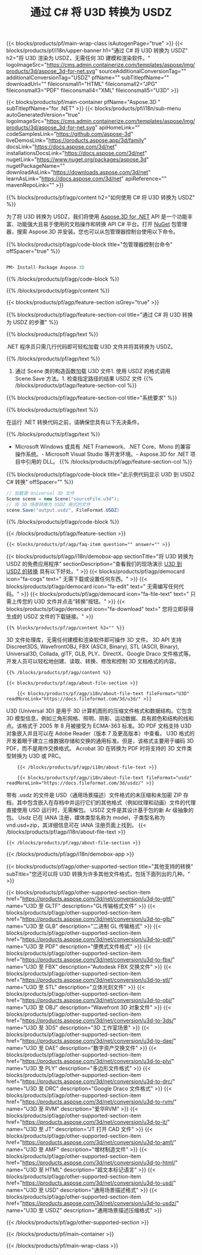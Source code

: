 ﻿---
title: 通过 C# 将 U3D 转换为 USDZ 
weight: 530
url: /zh/net/conversion/u3d-to-usdz/ 
description: U3D 到 USDZ C# 转换的示例代码。使用 API 示例代码在 VB.NET、Asp.NET 或任何基于 .NET 的应用程序中将 U3D 文件批量转换为 USDZ。
---
{{< blocks/products/pf/main-wrap-class isAutogenPage="true" >}}
{{< blocks/products/pf/i18n/upper-banner h1="通过 C# 将 U3D 转换为 USDZ" h2="将 U3D 渲染为 USDZ，无需任何 3D 建模和渲染软件。" logoImageSrc="https://cms.admin.containerize.com/templates/aspose/img/products/3d/aspose_3d-for-net.svg" sourceAdditionalConversionTag="" additionalConversionTag="USDZ" pfName="" subTitlepfName="" downloadUrl="" fileiconsmall1="HTML" fileiconsmall2="JPG" fileiconsmall3="PDF" fileiconsmall4="XML" fileiconsmall5="U3D" >}}

{{< blocks/products/pf/main-container pfName="Aspose.3D " subTitlepfName="for .NET" >}}
{{< blocks/products/pf/i18n/sub-menu autoGeneratedVersion="true" logoImageSrc="https://cms.admin.containerize.com/templates/aspose/img/products/3d/aspose_3d-for-net.svg" apiHomeLink="" codeSamplesLink="https://github.com/aspose-3d" liveDemosLink="https://products.aspose.app/3d/family" docsLink="https://docs.aspose.com/3d/net" installationsDocsLink="https://docs.aspose.com/3d/net" nugetLink="https://www.nuget.org/packages/aspose.3d" nugetPackageName="" downloadAsLink="https://downloads.aspose.com/3d/net" learnAsLink="https://docs.aspose.com/3d/net" apiReference="" mavenRepoLink="" >}}

{{% blocks/products/pf/agp/content h2="如何使用 C# 将 U3D 转换为 USDZ" %}}

 为了将 U3D 转换为 USDZ，我们将使用
 [Aspose.3D for .NET](https://products.aspose.com/3d/net) 
 API 是一个功能丰富、功能强大且易于使用的文档操作和转换 API C# 平台。打开
 [NuGet](https://www.nuget.org/packages/aspose.3d) 
 包管理器，搜索
 Aspose.3D 
 并安装。您也可以从包管理器控制台使用以下命令。

{{% blocks/products/pf/agp/code-block title="包管理器控制台命令" offSpacer="true" %}}

```cs

PM> Install-Package Aspose.3D


```

{{% /blocks/products/pf/agp/code-block %}}

{{% /blocks/products/pf/agp/content %}}

{{< blocks/products/pf/agp/feature-section isGrey="true" >}}

{{% blocks/products/pf/agp/feature-section-col title="通过 C# 将 U3D 转换为 USDZ 的步骤" %}}

{{% blocks/products/pf/agp/text %}}

 .NET 程序员只需几行代码即可轻松加载 U3D 文件并将其转换为 USDZ。

{{% /blocks/products/pf/agp/text %}}

1. 通过 Scene 类的构造函数加载 U3D 文件1. 使用 USDZ 的格式调用 Scene.Save 方法。1. 检查指定路径的结果 USDZ 文件
{{% /blocks/products/pf/agp/feature-section-col %}}

{{% blocks/products/pf/agp/feature-section-col title="系统要求" %}}

{{% blocks/products/pf/agp/text %}}

 在运行 .NET 转换代码之前，请确保您具有以下先决条件。

{{% /blocks/products/pf/agp/text %}}

- Microsoft Windows 或具有 .NET Framework、.NET Core、Mono 的兼容操作系统。- Microsoft Visual Studio 等开发环境。- Aspose.3D for .NET 项目中引用的 DLL。
{{% /blocks/products/pf/agp/feature-section-col %}}

{{% blocks/products/pf/agp/code-block title="此示例代码显示 U3D 到 USDZ C# 转换" offSpacer="" %}}

```cs
// 加载源 Universal 3D 文件
Scene scene = new Scene("sourceFile.u3d");
// 将 3D 场景转换为 USDZ 格式的文件
scene.Save("output.usdz", FileFormat.USDZ)

```

{{% /blocks/products/pf/agp/code-block %}}

{{< /blocks/products/pf/agp/feature-section >}}

    {{< blocks/products/pf/agp/faq-item question="" answer="" >}}
 

<!-- aboutfile Starts -->

{{< blocks/products/pf/agp/i18n/demobox-app sectionTitle="将 U3D 转换为 USDZ 的免费应用程序" sectionDescription="查看我们的现场演示 [U3D 到 USDZ 的转换](https://products.aspose.app/3d/conversion/u3d-to-usdz) 具有以下好处。" >}}
        {{< blocks/products/pf/agp/democard icon="fa-cogs" text=" 无需下载或设置任何东西。" >}}
        {{< blocks/products/pf/agp/democard icon="fa-edit" text=" 无需编写任何代码。" >}}
        {{< blocks/products/pf/agp/democard icon="fa-file-text" text=" 只需上传您的 U3D 文件并点击“转换”按钮。" >}}
        {{< blocks/products/pf/agp/democard icon="fa-download" text=" 您将立即获得生成的 USDZ 文件的下载链接。" >}}

    {{% blocks/products/pf/agp/content h2="" %}}

 3D 文件处理库，无需任何建模和渲染软件即可操作 3D 文件。 3D API 支持 Discreet3DS, WavefrontOBJ, FBX (ASCII, Binary), STL (ASCII, Binary), Universal3D, Collada, glTF, GLB, PLY、DirectX、Google Draco 文件格式等。开发人员可以轻松地创建、读取、转换、修改和控制 3D 文档格式的内容。



    {{% /blocks/products/pf/agp/content %}}

    {{< blocks/products/pf/agp/about-file-section >}}

        {{< blocks/products/pf/agp/i18n/about-file-text fileFormat="U3D" readMoreLink="https://docs.fileformat.com/3d/u3d/" >}}
U3D (Universal 3D) 是用于 3D 计算机图形的压缩文件格式和数据结构。它包含 3D 模型信息，例如三角形网格、照明、阴影、运动数据、具有颜色和结构的线和点。该格式于 2005 年 8 月被接受为 ECMA-363 标准。3D PDF 文档支持 U3D 对象嵌入并且可以在 Adobe Reader（版本 7 及更高版本）中查看。 U3D 格式的开发着眼于建立三维数据存储和交换的通用标准。但是，该格式主要用于编码 3D PDF，而不是用作交换格式。 Acrobat 3D 在转换为 PDF 时将支持的 3D 文件类型转换为 U3D 或 PRC。

        {{< /blocks/products/pf/agp/i18n/about-file-text >}}

        {{< blocks/products/pf/agp/i18n/about-file-text fileFormat="usdz" readMoreLink="https://docs.fileformat.com/3d/usdz/" >}}
带有 .usdz 的文件是 USD（通用场景描述）文件格式的未压缩和未加密 ZIP 存档，其中包含嵌入在存档中并运行它们的其他格式（例如纹理和动画）文件的代理直接使用 USD 运行时，无需解包。 USDZ 文件是其设计基于包的新 Ar 级抽象的包。 Usdz 已在 IANA 注册，媒体类型名称为 model，子类型名称为 vnd.usd+zip，其详细信息可在 IANA 注册页面上找到。
        {{< /blocks/products/pf/agp/i18n/about-file-text >}}

    {{< /blocks/products/pf/agp/about-file-section >}}

{{< /blocks/products/pf/agp/i18n/demobox-app >}}

<!-- aboutfile Ends -->

{{< blocks/products/pf/agp/other-supported-section title="其他支持的转换" subTitle="您还可以将 U3D 转换为许多其他文件格式，包括下面列出的几种。" >}}

{{< blocks/products/pf/agp/other-supported-section-item href="https://products.aspose.com/3d/net/conversion/u3d-to-gltf/" name="U3D 至 GLTF" description="GL传输格式文件" >}}
{{< blocks/products/pf/agp/other-supported-section-item href="https://products.aspose.com/3d/net/conversion/u3d-to-glb/" name="U3D 至 GLB" description="二进制 GL 传输格式" >}}
{{< blocks/products/pf/agp/other-supported-section-item href="https://products.aspose.com/3d/net/conversion/u3d-to-pdf/" name="U3D 至 PDF" description="便携式文件格式" >}}
{{< blocks/products/pf/agp/other-supported-section-item href="https://products.aspose.com/3d/net/conversion/u3d-to-fbx/" name="U3D 至 FBX" description="Autodesk FBX 交换文件" >}}
{{< blocks/products/pf/agp/other-supported-section-item href="https://products.aspose.com/3d/net/conversion/u3d-to-stl/" name="U3D 至 STL" description="立体光刻文件" >}}
{{< blocks/products/pf/agp/other-supported-section-item href="https://products.aspose.com/3d/net/conversion/u3d-to-obj/" name="U3D 至 OBJ" description="Wavefront 3D 对象文件" >}}
{{< blocks/products/pf/agp/other-supported-section-item href="https://products.aspose.com/3d/net/conversion/u3d-to-3ds/" name="U3D 至 3DS" description="3D 工作室场景" >}}
{{< blocks/products/pf/agp/other-supported-section-item href="https://products.aspose.com/3d/net/conversion/u3d-to-dae/" name="U3D 至 DAE" description="数字资产交换文件" >}}
{{< blocks/products/pf/agp/other-supported-section-item href="https://products.aspose.com/3d/net/conversion/u3d-to-ply/" name="U3D 至 PLY" description="多边形文件格式" >}}
{{< blocks/products/pf/agp/other-supported-section-item href="https://products.aspose.com/3d/net/conversion/u3d-to-drc/" name="U3D 至 DRC" description="Google Draco 文件格式" >}}
{{< blocks/products/pf/agp/other-supported-section-item href="https://products.aspose.com/3d/net/conversion/u3d-to-rvm/" name="U3D 至 RVM" description="爱华RVM" >}}
{{< blocks/products/pf/agp/other-supported-section-item href="https://products.aspose.com/3d/net/conversion/u3d-to-jt/" name="U3D 至 JT" description="JT 打开 CAD 文件" >}}
{{< blocks/products/pf/agp/other-supported-section-item href="https://products.aspose.com/3d/net/conversion/u3d-to-amf/" name="U3D 至 AMF" description="增材制造文件" >}}
{{< blocks/products/pf/agp/other-supported-section-item href="https://products.aspose.com/3d/net/conversion/u3d-to-html/" name="U3D 至 HTML" description="超文本标记语言" >}}
{{< blocks/products/pf/agp/other-supported-section-item href="https://products.aspose.com/3d/net/conversion/u3d-to-usd/" name="U3D 至 USD" description="通用场景描述格式" >}}
{{< blocks/products/pf/agp/other-supported-section-item href="https://products.aspose.com/3d/net/conversion/u3d-to-usdz/" name="U3D 至 USDZ" description="通用场景描述压缩格式" >}}

{{< /blocks/products/pf/agp/other-supported-section >}}

{{< /blocks/products/pf/main-container >}}
    
{{< /blocks/products/pf/main-wrap-class >}}
